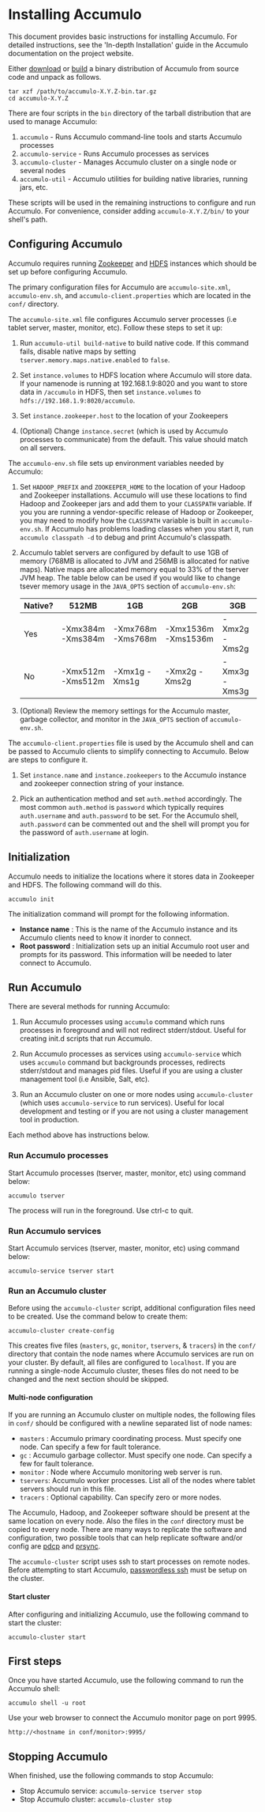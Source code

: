 <!--
Licensed to the Apache Software Foundation (ASF) under one or more
contributor license agreements.  See the NOTICE file distributed with
this work for additional information regarding copyright ownership.
The ASF licenses this file to You under the Apache License, Version 2.0
(the "License"); you may not use this file except in compliance with
the License.  You may obtain a copy of the License at

    http://www.apache.org/licenses/LICENSE-2.0

Unless required by applicable law or agreed to in writing, software
distributed under the License is distributed on an "AS IS" BASIS,
WITHOUT WARRANTIES OR CONDITIONS OF ANY KIND, either express or implied.
See the License for the specific language governing permissions and
limitations under the License.
-->

# Installing Accumulo

This document provides basic instructions for installing Accumulo. For detailed instructions,
see the 'In-depth Installation' guide in the Accumulo documentation on the project website.

Either [download] or [build] a binary distribution of Accumulo from source code and
unpack as follows.

    tar xzf /path/to/accumulo-X.Y.Z-bin.tar.gz
    cd accumulo-X.Y.Z

There are four scripts in the `bin` directory of the tarball distribution that are used
to manage Accumulo:

1. `accumulo` - Runs Accumulo command-line tools and starts Accumulo processes
2. `accumulo-service` - Runs Accumulo processes as services
3. `accumulo-cluster` - Manages Accumulo cluster on a single node or several nodes
4. `accumulo-util` - Accumulo utilities for building native libraries, running jars, etc.

These scripts will be used in the remaining instructions to configure and run Accumulo.
For convenience, consider adding `accumulo-X.Y.Z/bin/` to your shell's path.

## Configuring Accumulo

Accumulo requires running [Zookeeper] and [HDFS] instances which should be set up
before configuring Accumulo.

The primary configuration files for Accumulo are `accumulo-site.xml`, `accumulo-env.sh`,
and `accumulo-client.properties` which are located in the `conf/` directory.

The `accumulo-site.xml` file configures Accumulo server processes (i.e tablet server, master,
monitor, etc). Follow these steps to set it up:

1. Run `accumulo-util build-native` to build native code.  If this command fails, disable
   native maps by setting `tserver.memory.maps.native.enabled` to `false`.

2. Set `instance.volumes` to HDFS location where Accumulo will store data. If your namenode
   is running at 192.168.1.9:8020 and you want to store data in `/accumulo` in HDFS, then set
   `instance.volumes` to `hdfs://192.168.1.9:8020/accumulo`.

3. Set `instance.zookeeper.host` to the location of your Zookeepers

4. (Optional) Change `instance.secret` (which is used by Accumulo processes to communicate)
   from the default. This value should match on all servers.

The `accumulo-env.sh` file sets up environment variables needed by Accumulo:

1. Set `HADOOP_PREFIX` and `ZOOKEEPER_HOME` to the location of your Hadoop and Zookeeper
   installations. Accumulo will use these locations to find Hadoop and Zookeeper jars and add
   them to your `CLASSPATH` variable. If you you are running a vendor-specific release of
   Hadoop or Zookeeper, you may need to modify how the `CLASSPATH` variable is built in
   `accumulo-env.sh`. If Accumulo has problems loading classes when you start it, run 
   `accumulo classpath -d` to debug and print Accumulo's classpath.

2. Accumulo tablet servers are configured by default to use 1GB of memory (768MB is allocated to
   JVM and 256MB is allocated for native maps). Native maps are allocated memory equal to 33% of
   the tserver JVM heap. The table below can be used if you would like to change tsever memory
   usage in the `JAVA_OPTS` section of `accumulo-env.sh`:

    | Native? | 512MB             | 1GB               | 2GB                 | 3GB           |
    |---------|-------------------|-------------------|---------------------|---------------|
    | Yes     | -Xmx384m -Xms384m | -Xmx768m -Xms768m | -Xmx1536m -Xms1536m | -Xmx2g -Xms2g |
    | No      | -Xmx512m -Xms512m | -Xmx1g -Xms1g     | -Xmx2g -Xms2g       | -Xmx3g -Xms3g |

3. (Optional) Review the memory settings for the Accumulo master, garbage collector, and monitor
   in the `JAVA_OPTS` section of `accumulo-env.sh`.

The `accumulo-client.properties` file is used by the Accumulo shell and can be passed to Accumulo
clients to simplify connecting to Accumulo. Below are steps to configure it.

1. Set `instance.name` and `instance.zookeepers` to the Accumulo instance and zookeeper connection
   string of your instance.

2. Pick an authentication method and set `auth.method` accordingly.  The most common `auth.method`
   is `password` which typically requires `auth.username` and `auth.password` to be set. For the
   Accumulo shell, `auth.password` can be commented out and the shell will prompt you for the
   password of `auth.username` at login.

## Initialization

Accumulo needs to initialize the locations where it stores data in Zookeeper
and HDFS.  The following command will do this.

    accumulo init

The initialization command will prompt for the following information.

 * **Instance name** : This is the name of the Accumulo instance and its
   Accumulo clients need to know it inorder to connect.
 * **Root password** : Initialization sets up an initial Accumulo root user and
   prompts for its password.  This information will be needed to later connect
   to Accumulo.

## Run Accumulo

There are several methods for running Accumulo:

1. Run Accumulo processes using `accumulo` command which runs processes in foreground and
   will not redirect stderr/stdout. Useful for creating init.d scripts that run Accumulo.

2. Run Accumulo processes as services using `accumulo-service` which uses `accumulo`
   command but backgrounds processes, redirects stderr/stdout and manages pid files.
   Useful if you are using a cluster management tool (i.e Ansible, Salt, etc).

2. Run an Accumulo cluster on one or more nodes using `accumulo-cluster` (which
   uses `accumulo-service` to run services). Useful for local development and
   testing or if you are not using a cluster management tool in production.

Each method above has instructions below.

### Run Accumulo processes

Start Accumulo processes (tserver, master, monitor, etc) using command below:

    accumulo tserver

The process will run in the foreground. Use ctrl-c to quit.

### Run Accumulo services

Start Accumulo services (tserver, master, monitor, etc) using command below:

    accumulo-service tserver start

### Run an Accumulo cluster

Before using the `accumulo-cluster` script, additional configuration files need
to be created. Use the command below to create them:

    accumulo-cluster create-config

This creates five files (`masters`, `gc`, `monitor`, `tservers`, & `tracers`)
in the `conf/` directory that contain the node names where Accumulo services
are run on your cluster. By default, all files are configured to `localhost`. If
you are running a single-node Accumulo cluster, theses files do not need to be
changed and the next section should be skipped.

#### Multi-node configuration

If you are running an Accumulo cluster on multiple nodes, the following files
in `conf/` should be configured with a newline separated list of node names:

 * `masters` : Accumulo primary coordinating process. Must specify one node. Can
               specify a few for fault tolerance.
 * `gc`      : Accumulo garbage collector. Must specify one node. Can specify a
               few for fault tolerance.
 * `monitor` : Node where Accumulo monitoring web server is run.
 * `tservers`: Accumulo worker processes. List all of the nodes where tablet servers
               should run in this file.
 * `tracers` : Optional capability. Can specify zero or more nodes. 

The Accumulo, Hadoop, and Zookeeper software should be present at the same
location on every node. Also the files in the `conf` directory must be copied
to every node. There are many ways to replicate the software and configuration,
two possible tools that can help replicate software and/or config are [pdcp]
and [prsync].

The `accumulo-cluster` script uses ssh to start processes on remote nodes. Before
attempting to start Accumulo, [passwordless ssh][pwl] must be setup on the cluster.

#### Start cluster

After configuring and initializing Accumulo, use the following command to start
the cluster:

    accumulo-cluster start

## First steps

Once you have started Accumulo, use the following command to run the Accumulo shell:

    accumulo shell -u root

Use your web browser to connect the Accumulo monitor page on port 9995.

    http://<hostname in conf/monitor>:9995/

## Stopping Accumulo

When finished, use the following commands to stop Accumulo:

* Stop Accumulo service: `accumulo-service tserver stop`
* Stop Accumulo cluster: `accumulo-cluster stop`

[download]: https://accumulo.apache.org/downloads/
[build]: README.md#building
[Zookeeper]: https://zookeeper.apache.org/
[HDFS]: https://hadoop.apache.org/
[pdcp]: https://code.google.com/p/pdsh/
[prsync]: https://code.google.com/p/parallel-ssh/
[pwl]: https://www.google.com/search?q=hadoop+passwordless+ssh&ie=utf-8&oe=utf-8

